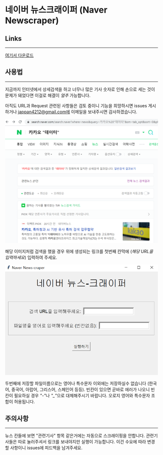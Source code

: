 # 네이버 뉴스크래이퍼 (Naver Newscraper)
## Links
------
[여기서 다운로드](https://github.com/samfan0429/Naver_news_scraper/releases/tag/v1.0.0.alpha)

## 사용법
----
지금까지 인터넷에서 상세검색을 하고 너무나 많은 기사 숫자로 인해 손으로 세는 것이 문제가 돼었다면 이걸로 해결이 <i>얼추</i> 가능합니다.

아직도 URL과 Request 관련된 사항들은 검토 중이니 기능을 희망하시면 issues 게시하거나 jappan4212@gmail.com에 이메일을 보내주시면 감사하겠습니다.

<img src="img/file1.png"
     style="float: center; margin-right: 10px;" />

해당 이미지처럼 검색을 했을 경우 위에 생성되는 링크를 첫번째 칸막에 (<i>해당 URL을 입력하세요</i>) 입력하여 주세요.

<img src="img/file2.png"
     style="float: center; margin-right: 10px;" />

두번째에 저장할 파일이름으로는 영어나 특수문자 이외에는 저장하실수 없습니다 (한국어, 중국어, 아랍어, 그리스어, 스페인어 등등). 빈칸이 있으면 곧바로 에러가 나오니 빈칸이 필요하실 경우 <i>"-"</i>나 <i>"_"</i>으로 대체해주시기 바랍니다. 오로지 영어와 특수문자 조합이 허용됩니다.

## 주의사항
----
뉴스 칸들에 보면 "관련기사" 항목 같은거에는 자동으로 스크래이핑을 안합니다. 관련기사들은 따로 눌러주셔서 링크를 보내야지만 실행이 가능합니다. 이건 수요에 따라 변경할 사항이니 issues에 피드백을 남겨주세요.